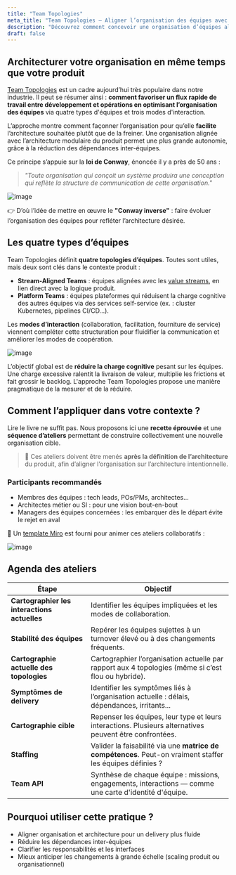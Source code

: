 ```yaml
---
title: "Team Topologies"
meta_title: "Team Topologies – Aligner l’organisation des équipes avec l’architecture produit"
description: "Découvrez comment concevoir une organisation d’équipes alignée sur votre architecture produit, en vous appuyant sur le modèle Team Topologies et des ateliers collaboratifs adaptés à votre contexte."
draft: false
---
```


## Architecturer votre organisation en même temps que votre produit

[Team Topologies](https://teamtopologies.com) est un cadre aujourd’hui très populaire dans notre industrie. Il peut se résumer ainsi : **comment favoriser un flux rapide de travail entre développement et opérations en optimisant l’organisation des équipes** via quatre types d'équipes et trois modes d'interaction.

L’approche montre comment façonner l’organisation pour qu’elle **facilite** l’architecture souhaitée plutôt que de la freiner. Une organisation alignée avec l’architecture modulaire du produit permet une plus grande autonomie, grâce à la réduction des dépendances inter-équipes.

Ce principe s’appuie sur la **loi de Conway**, énoncée il y a près de 50 ans :  
> *"Toute organisation qui conçoit un système produira une conception qui reflète la structure de communication de cette organisation."*

![image](./images/practices/misc/conway-law.png)

👉 D’où l’idée de mettre en œuvre le **"Conway inverse"** : faire évoluer l’organisation des équipes pour refléter l’architecture désirée.

## Les quatre types d’équipes

Team Topologies définit **quatre topologies d’équipes**. Toutes sont utiles, mais deux sont clés dans le contexte produit :

* **Stream-Aligned Teams** : équipes alignées avec les [value streams](./value-stream), en lien direct avec la logique produit.
* **Platform Teams** : équipes plateformes qui réduisent la charge cognitive des autres équipes via des services self-service (ex. : cluster Kubernetes, pipelines CI/CD...).

Les **modes d’interaction** (collaboration, facilitation, fourniture de service) viennent compléter cette structuration pour fluidifier la communication et améliorer les modes de coopération.

![image](./images/practices/team-topologies.png)

L’objectif global est de **réduire la charge cognitive** pesant sur les équipes. Une charge excessive ralentit la livraison de valeur, multiplie les frictions et fait grossir le backlog. L'approche Team Topologies propose une manière pragmatique de la mesurer et de la réduire.

## Comment l’appliquer dans votre contexte ?

Lire le livre ne suffit pas. Nous proposons ici une **recette éprouvée** et une **séquence d’ateliers** permettant de construire collectivement une nouvelle organisation cible.

> 🔁 Ces ateliers doivent être menés **après la définition de l’architecture** du produit, afin d’aligner l’organisation sur l’architecture intentionnelle.

### Participants recommandés

* Membres des équipes : tech leads, POs/PMs, architectes...
* Architectes métier ou SI : pour une vision bout-en-bout
* Managers des équipes concernées : les embarquer dès le départ évite le rejet en aval

🎯 Un [template Miro](/download/practices/team-topologies-2021.2.rtb) est fourni pour animer ces ateliers collaboratifs :

![image](./images/practices/misc/tp-miro.png)

## Agenda des ateliers

| Étape | Objectif |
|-------|----------|
| **Cartographier les interactions actuelles** | Identifier les équipes impliquées et les modes de collaboration. |
| **Stabilité des équipes** | Repérer les équipes sujettes à un turnover élevé ou à des changements fréquents. |
| **Cartographie actuelle des topologies** | Cartographier l’organisation actuelle par rapport aux 4 topologies (même si c’est flou ou hybride). |
| **Symptômes de delivery** | Identifier les symptômes liés à l’organisation actuelle : délais, dépendances, irritants... |
| **Cartographie cible** | Repenser les équipes, leur type et leurs interactions. Plusieurs alternatives peuvent être confrontées. |
| **Staffing** | Valider la faisabilité via une **matrice de compétences**. Peut-on vraiment staffer les équipes définies ? |
| **Team API** | Synthèse de chaque équipe : missions, engagements, interactions — comme une carte d'identité d'équipe. |

## Pourquoi utiliser cette pratique ?

* Aligner organisation et architecture pour un delivery plus fluide
* Réduire les dépendances inter-équipes
* Clarifier les responsabilités et les interfaces
* Mieux anticiper les changements à grande échelle (scaling produit ou organisationnel)

[^1]: Un *value stream* représente les étapes nécessaires pour livrer de la valeur à un client, depuis le déclencheur jusqu’à la livraison. Il structure l’organisation autour du flux de valeur.

